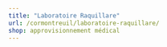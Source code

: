 ```yaml
---
title: "Laboratoire Raquillare"
url: /cormontreuil/laboratoire-raquillare/
shop: approvisionnement médical
---
```

